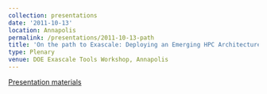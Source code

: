 ```yaml
---
collection: presentations
date: '2011-10-13'
location: Annapolis
permalink: /presentations/2011-10-13-path
title: 'On the path to Exascale: Deploying an Emerging HPC Architecture'
type: Plenary
venue: DOE Exascale Tools Workshop, Annapolis
---
```


[Presentation materials](http://science.energy.gov/ascr/research/computer-science/exascale-tools-workshop/)
